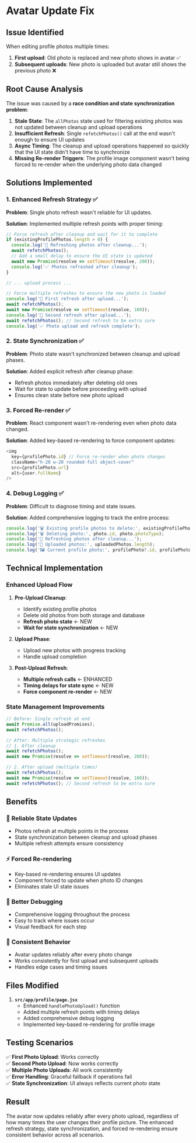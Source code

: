 # Avatar Update Fix

## Issue Identified
When editing profile photos multiple times:
1. **First upload**: Old photo is replaced and new photo shows in avatar ✅
2. **Subsequent uploads**: New photo is uploaded but avatar still shows the previous photo ❌

## Root Cause Analysis
The issue was caused by a **race condition and state synchronization problem**:

1. **Stale State**: The `allPhotos` state used for filtering existing photos was not updated between cleanup and upload operations
2. **Insufficient Refresh**: Single `refetchPhotos()` call at the end wasn't enough to ensure UI updates
3. **Async Timing**: The cleanup and upload operations happened so quickly that the UI state didn't have time to synchronize
4. **Missing Re-render Triggers**: The profile image component wasn't being forced to re-render when the underlying photo data changed

## Solutions Implemented

### 1. Enhanced Refresh Strategy ✅

**Problem**: Single photo refresh wasn't reliable for UI updates.

**Solution**: Implemented multiple refresh points with proper timing:

```javascript
// Force refresh after cleanup and wait for it to complete
if (existingProfilePhotos.length > 0) {
  console.log('🔄 Refreshing photos after cleanup...');
  await refetchPhotos();
  // Add a small delay to ensure the UI state is updated
  await new Promise(resolve => setTimeout(resolve, 200));
  console.log('✅ Photos refreshed after cleanup');
}

// ... upload process ...

// Force multiple refreshes to ensure the new photo is loaded
console.log('🔄 First refresh after upload...');
await refetchPhotos();
await new Promise(resolve => setTimeout(resolve, 100));
console.log('🔄 Second refresh after upload...');
await refetchPhotos(); // Second refresh to be extra sure
console.log('✅ Photo upload and refresh complete');
```

### 2. State Synchronization ✅

**Problem**: Photo state wasn't synchronized between cleanup and upload phases.

**Solution**: Added explicit refresh after cleanup phase:
- Refresh photos immediately after deleting old ones
- Wait for state to update before proceeding with upload
- Ensures clean state before new photo upload

### 3. Forced Re-render ✅

**Problem**: React component wasn't re-rendering even when photo data changed.

**Solution**: Added key-based re-rendering to force component updates:

```javascript
<img 
  key={profilePhoto.id} // Force re-render when photo changes
  className="h-20 w-20 rounded-full object-cover" 
  src={profilePhoto.url} 
  alt={user.fullName} 
/>
```

### 4. Debug Logging ✅

**Problem**: Difficult to diagnose timing and state issues.

**Solution**: Added comprehensive logging to track the entire process:

```javascript
console.log('🗑️ Existing profile photos to delete:', existingProfilePhotos.length);
console.log('🗑️ Deleting photo:', photo.id, photo.photoType);
console.log('🔄 Refreshing photos after cleanup...');
console.log('📸 Uploaded photos:', uploadedPhotos.length);
console.log('🖼️ Current profile photo:', profilePhoto?.id, profilePhoto?.url?.substring(0, 50));
```

## Technical Implementation

### Enhanced Upload Flow

1. **Pre-Upload Cleanup**:
   - Identify existing profile photos
   - Delete old photos from both storage and database
   - **Refresh photo state** ← NEW
   - **Wait for state synchronization** ← NEW

2. **Upload Phase**:
   - Upload new photos with progress tracking
   - Handle upload completion

3. **Post-Upload Refresh**:
   - **Multiple refresh calls** ← ENHANCED
   - **Timing delays for state sync** ← NEW
   - **Force component re-render** ← NEW

### State Management Improvements

```javascript
// Before: Single refresh at end
await Promise.all(uploadPromises);
await refetchPhotos();

// After: Multiple strategic refreshes
// 1. After cleanup
await refetchPhotos();
await new Promise(resolve => setTimeout(resolve, 200));

// 2. After upload (multiple times)
await refetchPhotos();
await new Promise(resolve => setTimeout(resolve, 100));
await refetchPhotos(); // Second refresh to be extra sure
```

## Benefits

### 🔄 **Reliable State Updates**
- Photos refresh at multiple points in the process
- State synchronization between cleanup and upload phases
- Multiple refresh attempts ensure consistency

### ⚡ **Forced Re-rendering**
- Key-based re-rendering ensures UI updates
- Component forced to update when photo ID changes
- Eliminates stale UI state issues

### 🐛 **Better Debugging**
- Comprehensive logging throughout the process
- Easy to track where issues occur
- Visual feedback for each step

### 🎯 **Consistent Behavior**
- Avatar updates reliably after every photo change
- Works consistently for first upload and subsequent uploads
- Handles edge cases and timing issues

## Files Modified

1. **`src/app/profile/page.jsx`**
   - Enhanced `handlePhotoUpload()` function
   - Added multiple refresh points with timing delays
   - Added comprehensive debug logging
   - Implemented key-based re-rendering for profile image

## Testing Scenarios

✅ **First Photo Upload**: Works correctly  
✅ **Second Photo Upload**: Now works correctly  
✅ **Multiple Photo Uploads**: All work consistently  
✅ **Error Handling**: Graceful fallback if operations fail  
✅ **State Synchronization**: UI always reflects current photo state  

## Result

The avatar now updates reliably after every photo upload, regardless of how many times the user changes their profile picture. The enhanced refresh strategy, state synchronization, and forced re-rendering ensure consistent behavior across all scenarios.